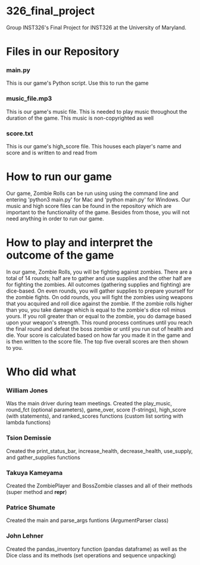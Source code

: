 # 326_final_project
Group INST326's Final Project for INST326 at the University of Maryland.


# Files in our Repository
### main.py 
This is our game's Python script. Use this to run the game

### music_file.mp3 
This is our game's music file. This is needed to play music throughout the duration of the game. 
This music is non-copyrighted as well

### score.txt 
This is our game's high_score file. This houses each player's name and score and is written to and read from


# How to run our game
Our game, Zombie Rolls can be run using using the command line and entering 'python3 main.py' for Mac 
and 'python main.py' for Windows. Our music and high score files can be found in the repository which are 
important to the functionality of the game. Besides from those, you will not need anything in order to run 
our game.


# How to play and interpret the outcome of the game
In our game, Zombie Rolls, you will be fighting against zombies. There are a total of 14 rounds; half are to gather 
and use supplies and the other half are for fighting the zombies. All outcomes (gathering supplies and fighting) are
dice-based. On even rounds, you will gather supplies to prepare yourself for the zombie fights. On odd rounds, you
will fight the zombies using weapons that you acquired and roll dice against the zombie. If the zombie rolls higher 
than you, you take damage which is equal to the zombie's dice roll minus yours. If you roll greater than or equal to
the zombie, you do damage based upon your weapon's strength. This round process continues until you reach the final 
round and defeat the boss zombie or until you run out of health and die. Your score is calculated based on how far 
you made it in the game and is then written to the score file. The top five overall scores are then shown to you.


# Who did what
### William Jones 
Was the main driver during team meetings. Created the play_music, round_fct (optional parameters), game_over, score (f-strings), high_score (with statements), 
and ranked_scores functions (custom list sorting with lambda functions)

### Tsion Demissie 
Created the print_status_bar, increase_health, decrease_health, use_supply, and gather_supplies functions

### Takuya Kameyama 
Created the ZombiePlayer and BossZombie classes and all of their methods (super method and __repr__)

### Patrice Shumate 
Created the main and parse_args funtions (ArgumentParser class)

### John Lehner 
Created the pandas_inventory function (pandas dataframe) as well as the Dice class and its methods (set operations and sequence unpacking)
